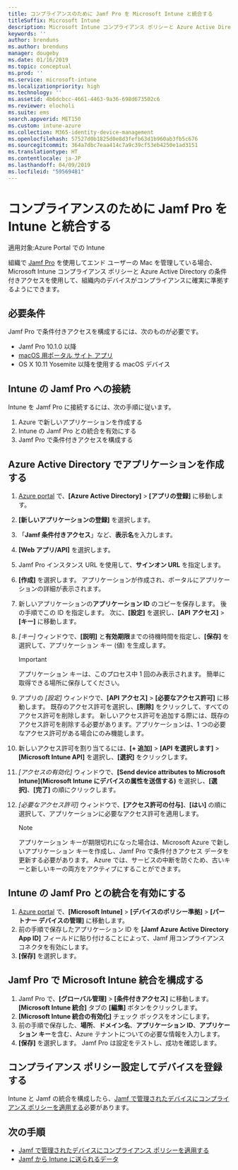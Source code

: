 ```yaml
---
title: コンプライアンスのために Jamf Pro を Microsoft Intune と統合する
titleSuffix: Microsoft Intune
description: Microsoft Intune コンプライアンス ポリシーと Azure Active Directory の条件付きアクセスを使って、Jamf で管理されるデバイスをセキュリティ保護できます。
keywords: ''
author: brenduns
ms.author: brenduns
manager: dougeby
ms.date: 01/16/2019
ms.topic: conceptual
ms.prod: ''
ms.service: microsoft-intune
ms.localizationpriority: high
ms.technology: ''
ms.assetid: 4b6dcbcc-4661-4463-9a36-698d673502c6
ms.reviewer: elocholi
ms.suite: ems
search.appverid: MET150
ms.custom: intune-azure
ms.collection: M365-identity-device-management
ms.openlocfilehash: 57527d0b1825d0e8d3fefb63d1b960ab3fb5c676
ms.sourcegitcommit: 364a7dbc7eaa414c7a9c39cf53eb4250e1ad3151
ms.translationtype: HT
ms.contentlocale: ja-JP
ms.lasthandoff: 04/09/2019
ms.locfileid: "59569481"
---
```

# <a name="integrate-jamf-pro-with-intune-for-compliance"></a>コンプライアンスのために Jamf Pro を Intune と統合する

適用対象:Azure Portal での Intune

組織で [Jamf Pro](https://www.jamf.com) を使用してエンド ユーザーの Mac を管理している場合、Microsoft Intune コンプライアンス ポリシーと Azure Active Directory の条件付きアクセスを使用して、組織内のデバイスがコンプライアンスに確実に準拠するようにできます。

## <a name="prerequisites"></a>必要条件

Jamf Pro で条件付きアクセスを構成するには、次のものが必要です。

- Jamf Pro 10.1.0 以降
- [macOS 用ポータル サイト アプリ](https://aka.ms/macoscompanyportal)
- OS X 10.11 Yosemite 以降を使用する macOS デバイス

## <a name="connecting-intune-to-jamf-pro"></a>Intune の Jamf Pro への接続

Intune を Jamf Pro に接続するには、次の手順に従います。

1. Azure で新しいアプリケーションを作成する
2. Intune の Jamf Pro との統合を有効にする
3. Jamf Pro で条件付きアクセスを構成する

## <a name="create-an-application-in-azure-active-directory"></a>Azure Active Directory でアプリケーションを作成する

1. [Azure portal](https://portal.azure.com) で、**[Azure Active Directory]** > **[アプリの登録]** に移動します。
2. **[新しいアプリケーションの登録]** を選択します。
3. 「**Jamf 条件付きアクセス**」など、**表示名**を入力します。
4. **[Web アプリ/API]** を選択します。
5. Jamf Pro インスタンス URL を使用して、**サインオン URL** を指定します。
6. **[作成]** を選択します。 アプリケーションが作成され、ポータルにアプリケーションの詳細が表示されます。
7. 新しいアプリケーションの**アプリケーション ID** のコピーを保存します。 後の手順でこの ID を指定します。 次に、**[設定]** を選択し、**[API アクセス]** > **[キー]** に移動します。
8. *[キー]* ウィンドウで、**[説明]** と**有効期限**までの待機時間を指定し、**[保存]** を選択して、アプリケーション キー (値) を生成します。

   > [!IMPORTANT]
   > アプリケーション キーは、このプロセス中 1 回のみ表示されます。 簡単に取得できる場所に保存してください。

8. アプリの *[設定]* ウィンドウで、**[API アクセス]** > **[必要なアクセス許可]** に移動します。 既存のアクセス許可を選択し、**[削除]** をクリックして、すべてのアクセス許可を削除します。 新しいアクセス許可を追加する際には、既存のアクセス許可を削除する必要があります。アプリケーションは、1 つの必要なアクセス許可がある場合にのみ機能します。  
9. 新しいアクセス許可を割り当てるには、**[+ 追加]** > **[API を選択します]** > **[Microsoft Intune API]** を選択し、**[選択]** をクリックします。
10. *[アクセスの有効化]* ウィンドウで、**[Send device attributes to Microsoft Intune]\(Microsoft Intune にデバイスの属性を送信する\)** を選択し、**[選択]**、**[完了]** の順にクリックします。
11. *[必要なアクセス許可]* ウィンドウで、**[アクセス許可の付与]**、**[はい]** の順に選択して、アプリケーションに必要なアクセス許可を適用します。

    > [!NOTE]
    > アプリケーション キーが期限切れになった場合は、Microsoft Azure で新しいアプリケーション キーを作成し、Jamf Pro で条件付きアクセス データを更新する必要があります。 Azure では、サービスの中断を防ぐため、古いキーと新しいキーの両方をアクティブにすることができます。

## <a name="enable-intune-to-integrate-with-jamf-pro"></a>Intune の Jamf Pro との統合を有効にする

1. [Azure portal](https://portal.azure.com) で、**[Microsoft Intune]** > **[デバイスのポリシー準拠]** > **[パートナー デバイスの管理]** に移動します。
2. 前の手順で保存したアプリケーション ID を **[Jamf Azure Active Directory App ID]** フィールドに貼り付けることによって、Jamf 用コンプライアンス コネクタを有効にします。
3. **[保存]** を選択します。

## <a name="configure-microsoft-intune-integration-in-jamf-pro"></a>Jamf Pro で Microsoft Intune 統合を構成する

1. Jamf Pro で、**[グローバル管理]** > **[条件付きアクセス]** に移動します。 **[Microsoft Intune 統合]** タブの **[編集]** ボタンをクリックします。
2. **[Microsoft Intune 統合の有効化]** チェック ボックスをオンにします。
3. 前の手順で保存した、**場所**、**ドメイン名**、**アプリケーション ID**、**アプリケーション キー**を含む、Azure テナントについての必要な情報を入力します。
4. **[保存]** を選択します。 Jamf Pro は設定をテストし、成功を確認します。

## <a name="set-up-compliance-policies-and-register-devices"></a>コンプライアンス ポリシー設定してデバイスを登録する

Intune と Jamf の統合を構成したら、[Jamf で管理されたデバイスにコンプライアンス ポリシーを適用する](conditional-access-assign-jamf.md)必要があります。



## <a name="next-steps"></a>次の手順

- [Jamf で管理されたデバイスにコンプライアンス ポリシーを適用する](conditional-access-assign-jamf.md)
- [Jamf から Intune に送られるデータ](data-jamf-sends-to-intune.md)
